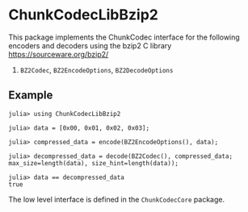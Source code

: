 # ChunkCodecLibBzip2

This package implements the ChunkCodec interface for the following encoders and decoders
using the bzip2 C library <https://sourceware.org/bzip2/>

1. `BZ2Codec`, `BZ2EncodeOptions`, `BZ2DecodeOptions`

## Example

```julia-repl
julia> using ChunkCodecLibBzip2

julia> data = [0x00, 0x01, 0x02, 0x03];

julia> compressed_data = encode(BZ2EncodeOptions(), data);

julia> decompressed_data = decode(BZ2Codec(), compressed_data; max_size=length(data), size_hint=length(data));

julia> data == decompressed_data
true
```

The low level interface is defined in the `ChunkCodecCore` package.

